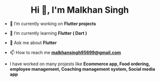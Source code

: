 <h1 align="center">Hi 👋, I'm Malkhan Singh</h1>

- 🔭 I’m currently working on **Flutter projects**

- 🌱 I’m currently learning **Flutter ( Dart )**

- 💬 Ask me about **Flutter**

- 📫 How to reach me **malkhansingh95699@gmail.com**

- I have worked on many projests like **Ecommerce app, Food ordering, employee management, Coaching management system, Social media app**

